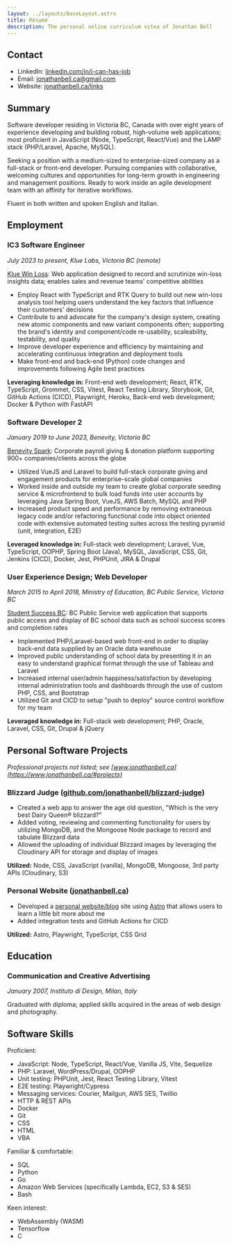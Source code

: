 ```yaml
---
layout: ../layouts/BaseLayout.astro
title: Résumé
description: The personal online curriculum vitea of Jonathan Bell
---
```


## Contact

- LinkedIn: [linkedin.com/in/i-can-has-job](https://www.linkedin.com/in/jonathan-bell-331578176/)
- Email: [jonathanbell.ca@gmail.com](mailto:jonathanbell.ca@gmail.com)
- Website: [jonathanbell.ca/links](https://www.jonathanbell.ca/links/)

## Summary

Software developer residing in Victoria BC, Canada with over eight years of experience developing and building robust, high-volume web applications; most proficient in JavaScript (Node, TypeScript, React/Vue) and the LAMP stack (PHP/Laravel, Apache, MySQL).

Seeking a position with a medium-sized to enterprise-sized company as a full-stack or front-end developer. Pursuing companies with collaborative, welcoming cultures and opportunities for long-term growth in engineering and management positions. Ready to work inside an agile development team with an affinity for iterative workflows.

Fluent in both written and spoken English and Italian.

## Employment

### IC3 Software Engineer

_July 2023 to present, Klue Labs, Victoria BC (remote)_

[Klue Win Loss](https://klue.com/win-loss): Web application designed to record and scrutinize win-loss insights data; enables sales and revenue teams' competitive abilities

- Employ React with TypeScript and RTK Query to build out new win-loss analysis tool helping users understand the key factors that influence their customers' decisions
- Contribute to and advocate for the company's design system, creating new atomic components and new variant components often; supporting the brand's identity and component/code re-usability, scaleability, testability, and quality
- Improve developer experience and efficiency by maintaining and accelerating continuous integration and deployment tools
- Make front-end and back-end (Python) code changes and improvements following Agile best practices

**Leveraging knowledge in:** Front-end web development; React, RTK, TypeScript, Grommet, CSS, Vitest, React Testing Library, Storybook, Git, GitHub Actions (CICD), Playwright, Heroku, Back-end web development; Docker & Python with FastAPI

### Software Developer 2

_January 2019 to June 2023, Benevity, Victoria BC_

[Benevity Spark](https://benevity.com/): Corporate payroll giving & donation platform supporting 900+ companies/clients across the globe

- Utilized VueJS and Laravel to build full-stack corporate giving and engagement products for enterprise-scale global companies
- Worked inside and outside my team to create global corporate seeding service & microfrontend to bulk load funds into user accounts by leveraging Java Spring Boot, VueJS, AWS Batch, MySQL and PHP
- Increased product speed and performance by removing extraneous legacy code and/or refactoring functional code into object oriented code with extensive automated testing suites across the testing pyramid (unit, integration, E2E)

**Leveraged knowledge in:** Full-stack web development; Laravel, Vue, TypeScript, OOPHP, Spring Boot (Java), MySQL, JavaScript, CSS, Git, Jenkins (CICD), Docker, Jest, PHPUnit, JIRA & Drupal

### User Experience Design; Web Developer

_March 2015 to April 2018, Ministry of Education, BC Public Service, Victoria BC_

[Student Success BC](https://studentsuccess.gov.bc.ca/): BC Public Service web application that supports public access and display of BC school data such as school success scores and completion rates

- Implemented PHP/Laravel-based web front-end in order to display back-end data supplied by an Oracle data warehouse
- Improved public understanding of school data by presenting it in an easy to understand graphical format through the use of Tableau and Laravel
- Increased internal user/admin happiness/satisfaction by developing internal administration tools and dashboards through the use of custom PHP, CSS, and Bootstrap
- Utilized Git and CICD to setup "push to deploy" source control workflow for my team

**Leveraged knowledge in:** Full-stack web development; PHP, Oracle, Laravel, CSS, Git, Drupal & jQuery

## Personal Software Projects

_Professional projects not listed; see [www.jonathanbell.ca](https://www.jonathanbell.ca/#projects)_

### Blizzard Judge ([github.com/jonathanbell/blizzard-judge](https://github.com/jonathanbell/blizzard-judge))

- Created a web app to answer the age old question, "Which is the very best Dairy Queen® blizzard?"
- Added voting, reviewing and commenting functionality for users by utilizing MongoDB, and the Mongoose Node package to record and tabulate Blizzard data
- Allowed the uploading of individual Blizzard images by leveraging the Cloudinary API for storage and display of images

**Utilized:** Node, CSS, JavaScript (vanilla), MongoDB, Mongoose, 3rd party APIs (Cloudinary, S3)

### Personal Website ([jonathanbell.ca](https://jonathanbell.ca))

- Developed a [personal website/blog](https://github.com/jonathanbell/jonathanbell.github.io) site using [Astro](https://astro.build/) that allows users to learn a little bit more about me
- Added integration tests and GitHub Actions for CICD

**Utilized:** Astro, Playwright, TypeScript, CSS Grid

## Education

### Communication and Creative Advertising

_January 2007, Instituto di Design, Milan, Italy_

Graduated with diploma; applied skills acquired in the areas of web design and photography.

## Software Skills

Proficient:

- JavaScript: Node, TypeScript, React/Vue, Vanilla JS, Vite, Sequelize
- PHP: Laravel, WordPress/Drupal, OOPHP
- Unit testing: PHPUnit, Jest, React Testing Library, Vitest
- E2E testing: Playwright/Cypress
- Messaging services: Courier, Mailgun, AWS SES, Twillio
- HTTP & REST APIs
- Docker
- Git
- CSS
- HTML
- VBA

Familiar & comfortable:

- SQL
- Python
- Go
- Amazon Web Services (specifically Lambda, EC2, S3 & SES)
- Bash

Keen interest:

- WebAssembly (WASM)
- Tensorflow
- C
